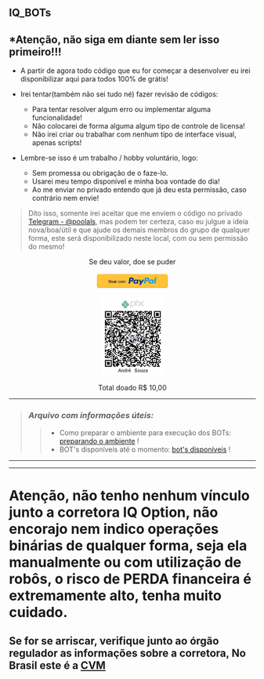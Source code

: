 ## IQ_BOTs

## *Atenção, não siga em diante sem ler isso primeiro!!!

* A partir de agora todo código que eu for começar a desenvolver eu irei disponibilizar aqui para todos 100% de grátis!


* Irei tentar(também não sei tudo né) fazer revisão de códigos:
    * Para tentar resolver algum erro ou implementar alguma funcionalidade!
    * Não colocarei de forma alguma algum tipo de controle de licensa!
    * Não irei criar ou trabalhar com nenhum tipo de interface visual, apenas scripts!


* Lembre-se isso é um trabalho / hobby voluntário, logo:
    * Sem promessa ou obrigação de o faze-lo.
    * Usarei meu tempo disponível e minha boa vontade do dia!
    * Ao me enviar no privado entendo que já deu esta permissão, caso contrário nem envie!

> Dito isso, somente irei aceitar que me enviem o código no privado [Telegram - @poolals](http://bit.ly/3h2C4ZU), mas podem ter certeza, caso eu julgue a ideia nova/boa/útil e que ajude os demais membros do grupo de qualquer forma, este será disponibilizado neste local, com ou sem permissão do mesmo!

<p align="center">Se deu valor, doe se puder</p>
<p align="center"><a href="http://bit.ly/3cdOSu2"><img alt="donate_paypal" src="imgs/donate_paypal.png" width="150px"></a></p>
<p align="center"><img alt="github_pix" src="imgs/github_pix.png" width="125px"></p>
<p align="center">Total doado R$ 10,00</p>

***
> ### _Arquivo com informações úteis:_
>> - Como preparar o ambiente para execução dos BOTs: [preparando o ambiente](http://bit.ly/3nPyViV) !
>> - BOT's disponíveis até o momento: [bot's disponíveis](http://bit.ly/3rwK6Ps) !

***
***

# Atenção, não tenho nenhum vínculo junto a corretora IQ Option, não encorajo nem indico operações binárias de qualquer forma, seja ela manualmente ou com utilização de robôs, o risco de PERDA financeira é extremamente alto, tenha muito cuidado.

## Se for se arriscar, verifique junto ao órgão regulador as informações sobre a corretora, No Brasil este é a [CVM](http://www.cvm.gov.br)

